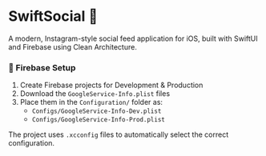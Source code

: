# SwiftSocial 📱

A modern, Instagram-style social feed application for iOS, built with SwiftUI and Firebase using Clean Architecture.



### 🔧 Firebase Setup

1. Create Firebase projects for Development & Production
2. Download the `GoogleService-Info.plist` files
3. Place them in the `Configuration/` folder as:
   - `Configs/GoogleService-Info-Dev.plist`
   - `Configs/GoogleService-Info-Prod.plist`

The project uses `.xcconfig` files to automatically select the correct configuration.
